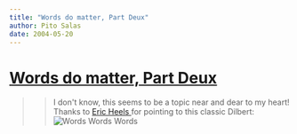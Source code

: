 ```yaml
---
title: "Words do matter, Part Deux"
author: Pito Salas
date: 2004-05-20
---
```

# [Words do matter, Part Deux](None)



>>

>> I don't know, this seems to be a topic near and dear to my heart! Thanks to
[Eric Heels ](<http://www.lawlawlaw.com/000429.html>)for pointing to this
classic Dilbert:  
> ![Words Words
> Words](https://i0.wp.com/www.dilbert.com/comics/dilbert/archive/images/dilbert2073207040504.gif?w=584)



